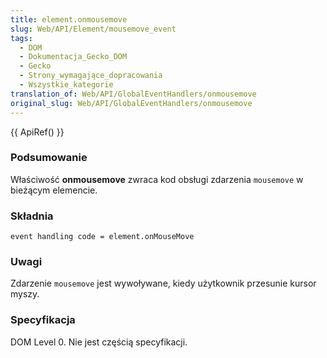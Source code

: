 ```yaml
---
title: element.onmousemove
slug: Web/API/Element/mousemove_event
tags:
  - DOM
  - Dokumentacja_Gecko_DOM
  - Gecko
  - Strony_wymagające_dopracowania
  - Wszystkie_kategorie
translation_of: Web/API/GlobalEventHandlers/onmousemove
original_slug: Web/API/GlobalEventHandlers/onmousemove
---
```

{{ ApiRef() }}

### Podsumowanie

Właściwość **onmousemove** zwraca kod obsługi zdarzenia `mousemove` w bieżącym elemencie.

### Składnia

    event handling code = element.onMouseMove

### Uwagi

Zdarzenie `mousemove` jest wywoływane, kiedy użytkownik przesunie kursor myszy.

### Specyfikacja

DOM Level 0. Nie jest częścią specyfikacji.
